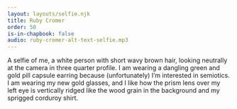 ```yaml
---
layout: layouts/selfie.njk
title: Ruby Cromer
order: 50
is-in-chapbook: false
audio: ruby-cromer-alt-text-selfie.mp3
---
```

A selfie of me, a white person with short wavy brown hair, looking neutrally at the camera in three quarter profile. I am wearing a dangling green and gold pill capsule earring because (unfortunately) I’m interested in semiotics. I am wearing my new gold glasses, and I like how the prism lens over my left eye is vertically ridged like the wood grain in the background and my sprigged corduroy shirt.
